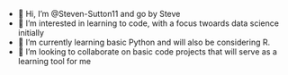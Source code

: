 - 👋 Hi, I’m @Steven-Sutton11 and go by Steve
- 👀 I’m interested in learning to code, with a focus twoards data science initially
- 🌱 I’m currently learning basic Python and will also be considering R. 
- 💞️ I’m looking to collaborate on basic code projects that will serve as a learning tool for me

<!---
Steven-Sutton11/Steven-Sutton11 is a ✨ special ✨ repository because its `README.md` (this file) appears on your GitHub profile.
You can click the Preview link to take a look at your changes.
--->
